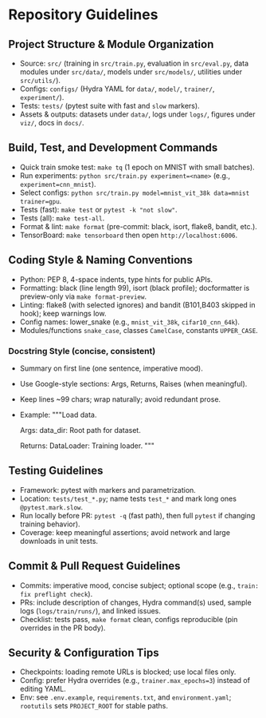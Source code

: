 ﻿# Repository Guidelines

## Project Structure & Module Organization

- Source: `src/` (training in `src/train.py`, evaluation in `src/eval.py`, data modules under `src/data/`, models under `src/models/`, utilities under `src/utils/`).
- Configs: `configs/` (Hydra YAML for `data/`, `model/`, `trainer/`, `experiment/`).
- Tests: `tests/` (pytest suite with fast and `slow` markers).
- Assets & outputs: datasets under `data/`, logs under `logs/`, figures under `viz/`, docs in `docs/`.

## Build, Test, and Development Commands

- Quick train smoke test: `make tq` (1 epoch on MNIST with small batches).
- Run experiments: `python src/train.py experiment=<name>` (e.g., `experiment=cnn_mnist`).
- Select configs: `python src/train.py model=mnist_vit_38k data=mnist trainer=gpu`.
- Tests (fast): `make test` or `pytest -k "not slow"`.
- Tests (all): `make test-all`.
- Format & lint: `make format` (pre-commit: black, isort, flake8, bandit, etc.).
- TensorBoard: `make tensorboard` then open `http://localhost:6006`.

## Coding Style & Naming Conventions

- Python: PEP 8, 4-space indents, type hints for public APIs.
- Formatting: black (line length 99), isort (black profile); docformatter is preview-only via `make format-preview`.
- Linting: flake8 (with selected ignores) and bandit (B101,B403 skipped in hook); keep warnings low.
- Config names: lower_snake (e.g., `mnist_vit_38k`, `cifar10_cnn_64k`).
- Modules/functions `snake_case`, classes `CamelCase`, constants `UPPER_CASE`.

### Docstring Style (concise, consistent)
- Summary on first line (one sentence, imperative mood).
- Use Google-style sections: Args, Returns, Raises (when meaningful).
- Keep lines ~99 chars; wrap naturally; avoid redundant prose.
- Example:
  """Load data.

  Args:
    data_dir: Root path for dataset.

  Returns:
    DataLoader: Training loader.
  """

## Testing Guidelines

- Framework: pytest with markers and parametrization.
- Location: `tests/test_*.py`; name tests `test_*` and mark long ones `@pytest.mark.slow`.
- Run locally before PR: `pytest -q` (fast path), then full `pytest` if changing training behavior).
- Coverage: keep meaningful assertions; avoid network and large downloads in unit tests.

## Commit & Pull Request Guidelines

- Commits: imperative mood, concise subject; optional scope (e.g., `train: fix preflight check`).
- PRs: include description of changes, Hydra command(s) used, sample logs (`logs/train/runs/`), and linked issues.
- Checklist: tests pass, `make format` clean, configs reproducible (pin overrides in the PR body).

## Security & Configuration Tips

- Checkpoints: loading remote URLs is blocked; use local files only.
- Config: prefer Hydra overrides (e.g., `trainer.max_epochs=3`) instead of editing YAML.
- Env: see `.env.example`, `requirements.txt`, and `environment.yaml`; `rootutils` sets `PROJECT_ROOT` for stable paths.
